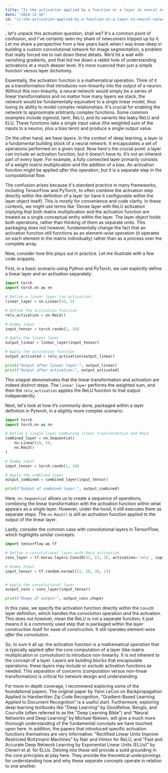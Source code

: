 ```yaml
---
title: "Is the activation applied by a function or a layer in neural networks?"
date: "2024-12-16"
id: "is-the-activation-applied-by-a-function-or-a-layer-in-neural-networks"
---
```


, let's unpack this activation question, shall we? It's a common point of confusion, and I've certainly seen my share of newcomers tripped up by it. Let me share a perspective from a few years back when I was knee-deep in building a custom convolutional network for image segmentation, a problem that really forced me to nail down these details. We’d hit a wall with vanishing gradients, and that led me down a rabbit hole of understanding activations at a much deeper level. It’s more nuanced than just a simple function versus layer dichotomy.

Essentially, the activation function is a mathematical operation. Think of it as a transformation that introduces non-linearity into the output of a neuron. Without this non-linearity, a neural network would simply be a series of linear transformations and no matter how many layers we stack, the network would be fundamentally equivalent to a single linear model, thus losing its ability to model complex relationships. It's crucial for enabling the network to approximate arbitrarily complex functions. Some common examples include sigmoid, tanh, ReLU, and its variants like leaky ReLU and ELU. These functions take a single input value (the weighted sum of the inputs to a neuron, plus a bias term) and produce a single output value.

On the other hand, we have layers. In the context of deep learning, a layer is a fundamental building block of a neural network. It encapsulates a set of operations performed on a given input. Now here's the crucial point: a layer *can* include an activation function, but it doesn't have to. It’s not an inherent part of every layer. For example, a fully connected layer primarily consists of a weight matrix multiplication and the addition of a bias. An activation function might be applied *after* this operation, but it is a separate step in the computational flow.

The confusion arises because it's standard practice in many frameworks, including TensorFlow and PyTorch, to often combine the activation step directly within the definition of a layer (or have it configurable within the layer object itself). This is mostly for convenience and code clarity. In these contexts, we might use terms like 'Dense layer with ReLU activation' implying that both matrix multiplication and the activation function are treated as a single conceptual entity within the layer. The layer object holds both operations, rather than thinking of them as separate units. This packaging does not however, fundamentally change the fact that an activation function still functions as an element-wise operation (it operates on each element in the matrix individually) rather than as a process over the complete array.

Now, consider how this plays out in practice. Let me illustrate with a few code snippets.

First, in a basic scenario using Python and PyTorch, we can explicitly define a linear layer and an activation separately:

```python
import torch
import torch.nn as nn

# Define a linear layer (no activation)
linear_layer = nn.Linear(10, 5)

# Define the activation function
relu_activation = nn.ReLU()

# Dummy input
input_tensor = torch.randn(1, 10)

# Apply the linear layer
output_linear = linear_layer(input_tensor)

# Apply the activation function
output_activated = relu_activation(output_linear)

print("Output after linear layer:", output_linear)
print("Output after activation:", output_activated)

```

This snippet demonstrates that the linear transformation and activation are indeed distinct steps. The `linear_layer` performs the weighted sum, and then the `relu_activation` applies the ReLU function to that output independently.

Next, let's look at how it’s commonly done, packaged within a layer definition in Pytorch, in a slightly more complex scenario:

```python
import torch
import torch.nn as nn

# Define a single layer combining linear transformation and ReLU
combined_layer = nn.Sequential(
    nn.Linear(10, 5),
    nn.ReLU()
)

# Dummy input
input_tensor = torch.randn(1, 10)

# Apply the combined layer
output_combined = combined_layer(input_tensor)

print("Output of combined layer:", output_combined)

```

Here, `nn.Sequential` allows us to create a sequence of operations, combining the linear transformation with the activation function within what appears as a single layer. However, under the hood, it still executes them as separate steps. The `nn.ReLU()` is still an activation function applied to the output of the linear layer.

Lastly, consider the common case with convolutional layers in TensorFlow, which highlights similar concepts:

```python
import tensorflow as tf

# Define a convolutional layer with ReLU activation
conv_layer = tf.keras.layers.Conv2D(32, (3, 3), activation='relu', input_shape=(28,28,1)) # Added input_shape for clarity

# Dummy Input
input_tensor = tf.random.normal((1, 28, 28, 1))


# Apply the convolutional layer
output_conv = conv_layer(input_tensor)

print("Shape of output:", output_conv.shape)
```

In this case, we specify the activation function directly within the `Conv2D` layer definition, which handles the convolution operation *and* the activation. This does not however, mean the ReLU is not a separate function; it just means it is a commonly used step that is packaged within the layer construction itself for ease of construction. It still operates element-wise *after* the convolution.

So, to sum it all up: the activation function is a mathematical *operation* that is typically applied *after* the core computation of a layer (like matrix multiplication or convolution) to introduce non-linearity. It is not inherent to the concept of a layer. Layers are building blocks that encapsulate operations; these layers may *include* or *exclude* activation functions as needed. This separation of concerns (computation versus non-linear transformation) is critical for network design and understanding.

For more in-depth coverage, I recommend exploring some of the foundational papers. The original paper by Yann LeCun on Backpropagation Applied to Handwritten Zip Code Recognition, “Gradient-Based Learning Applied to Document Recognition” is a useful start. Furthermore, exploring deep learning textbooks like "Deep Learning" by Goodfellow, Bengio, and Courville (often referred to as the "Deep Learning Bible") and “Neural Networks and Deep Learning” by Michael Nielsen, will give a much more thorough understanding of the fundamental concepts we have touched upon here. In addition, the papers that introduced specific activation functions themselves are very informative: "Rectified Linear Units Improve Restricted Boltzmann Machines” by Nair and Hinton for ReLU, and "Fast and Accurate Deep Network Learning by Exponential Linear Units (ELUs)" by Clevert et al. for ELUs. Delving into these will provide a solid grounding in the core principles at play here. They provide the theoretical underpinnings for understanding how and why these separate concepts operate in relation to one another.
